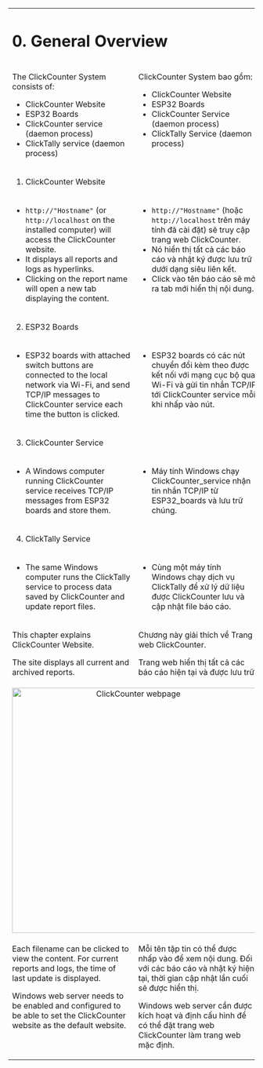 <table style="border-style: none">
<tr style="border-style: none">
<td colspan=2 valign="top" style="border-style: none">

# 0. General Overview

</td>
</tr>
<tr style="border-style: none">
<td valign="top" width="50%" style="border-style: none">

The ClickCounter System consists of:

- ClickCounter Website
- ESP32 Boards
- ClickCounter service (daemon process)
- ClickTally service (daemon process)

</td>
<td valign="top" width="50%" style="border-style: none">

ClickCounter System bao gồm:

- ClickCounter Website
- ESP32 Boards
- ClickCounter Service (daemon process)
- ClickTally Service (daemon process)

</td>
</tr>
<tr style="border-style: none">
<td colspan=2 valign="top" width="100%" style="border-style: none">

1. ClickCounter Website

</td>
</tr>
<tr style="border-style: none">
<td valign="top" width="50%" style="border-style: none">

- `http://"Hostname"` (or `http://localhost` on the installed computer) will access the ClickCounter website.
- It displays all reports and logs as hyperlinks.
- Clicking on the report name will open a new tab displaying the content.

</td>
<td valign="top" width="50%" style="border-style: none">

- `http://"Hostname"` (hoặc `http://localhost` trên máy tính đã cài đặt) sẽ truy cập trang web ClickCounter.
- Nó hiển thị tất cả các báo cáo và nhật ký được lưu trữ dưới dạng siêu liên kết.
- Click vào tên báo cáo sẽ mở ra tab mới hiển thị nội dung.

</td>
</tr>
<tr style="border-style: none">
<td colspan=2 valign="top" width="100%" style="border-style: none">

2. ESP32 Boards

</td>
</tr>
<tr style="border-style: none">
<td valign="top" width="50%" style="border-style: none">

- ESP32 boards with attached switch buttons are connected to the local network via Wi-Fi, and send TCP/IP messages to ClickCounter service each time the button is clicked.

</td>
<td valign="top" width="50%" style="border-style: none">

- ESP32 boards có các nút chuyển đổi kèm theo được kết nối với mạng cục bộ qua Wi-Fi và gửi tin nhắn TCP/IP tới ClickCounter service mỗi khi nhấp vào nút.

</td>
</tr>
<tr style="border-style: none">
<td colspan=2 valign="top" width="100%" style="border-style: none">

3. ClickCounter Service

</td>
</tr>
<tr style="border-style: none">
<td valign="top" width="50%" style="border-style: none">

- A Windows computer running ClickCounter service receives TCP/IP messages from ESP32 boards and store them.

</td>
<td valign="top" width="50%" style="border-style: none">

- Máy tính Windows chạy ClickCounter_service nhận tin nhắn TCP/IP từ ESP32_boards và lưu trữ chúng.

</td>
</tr>
<tr style="border-style: none">
<td colspan=2 valign="top" width="100%" style="border-style: none">

4. ClickTally Service

</td>
</tr>
<tr style="border-style: none">
<td valign="top" width="50%" style="border-style: none">

- The same Windows computer runs the ClickTally service to process data saved by ClickCounter and update report files.

</td>
<td valign="top" width="50%" style="border-style: none">

- Cùng một máy tính Windows chạy dịch vụ ClickTally để xử lý dữ liệu được ClickCounter lưu và cập nhật file báo cáo.

</td>
</tr>
<tr style="border-style: none">
<td valign="top" width="50%" style="border-style: none">

This chapter explains ClickCounter Website.

The site displays all current and archived reports.

</td>
<td valign="top" width="50%" style="border-style: none">

Chương này giải thích về Trang web ClickCounter.

Trang web hiển thị tất cả các báo cáo hiện tại và được lưu trữ.

</td>
</tr>
<tr style="border-style: none">
<td colspan=2 valign="top" align="center" width="100%" style="border-style: none">

<img src="https://github.com/leonschoi/ClickCount.en/assets/29897968/434b95a8-3963-4135-9c62-71753f798df1" alt="ClickCounter webpage" width="500"/>

</td>
</tr>
<tr style="border-style: none">
<td valign="top" width="50%" style="border-style: none">

Each filename can be clicked to view the content. For current reports and logs, the time of last update is displayed.

Windows web server needs to be enabled and configured to be able to set the ClickCounter website as the default website.

</td>
<td valign="top" width="50%" style="border-style: none">

Mỗi tên tập tin có thể được nhấp vào để xem nội dung. Đối với các báo cáo và nhật ký hiện tại, thời gian cập nhật lần cuối sẽ được hiển thị.

Windows web server cần được kích hoạt và định cấu hình để có thể đặt trang web ClickCounter làm trang web mặc định.

</td>
</tr>
</table>
